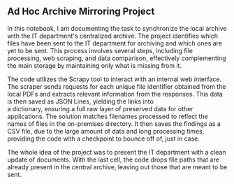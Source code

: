 ## Ad Hoc Archive Mirroring Project

In this notebook, I am documenting the task to synchronize the local archive with the IT department's centralized archive. The project identifies which files have been sent to the IT department for archiving and which ones are yet to be sent. This process involves several steps, including file processing, web scraping, and data comparison, effectively complementing the main storage by maintaining only what is missing from it.

The code utilizes the Scrapy tool to interact with an internal web interface. The scraper sends requests for each unique file identifier obtained from the local PDFs and extracts relevant information from the responses. This data is then saved as JSON Lines, yielding the links into<br> a dictionary, ensuring a full raw 
layer of preserved data for other applications.
The solution matches filenames processed to reflect the names of files in the on-premises directory. It then saves the findings as a CSV file, due to the large amount of data and long processing times, providing the code with a checkpoint to bounce off of, just in case. 

The whole idea of the project was to present the IT department with a clean update of documents. With the last cell, the code drops file paths that are already present in the central archive, leaving out those that are meant to be sent.
